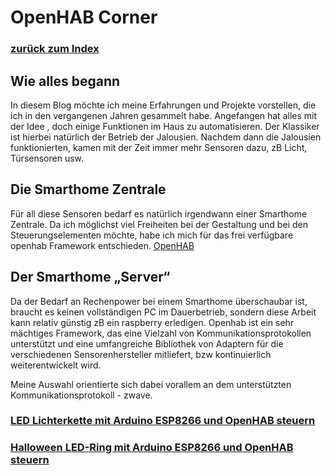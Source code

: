 # OpenHAB Corner

### [zurück zum Index](../index.md)

## Wie alles begann
In diesem Blog möchte ich meine Erfahrungen und Projekte vorstellen, die ich in den vergangenen Jahren gesammelt habe.
Angefangen hat alles mit der Idee , doch einige Funktionen im Haus zu automatisieren.
Der Klassiker ist hierbei natürlich der Betrieb der Jalousien.
Nachdem dann die Jalousien funktionierten, kamen mit der Zeit immer mehr Sensoren dazu, zB Licht, Türsensoren usw.

## Die Smarthome Zentrale
Für all diese Sensoren bedarf es natürlich irgendwann einer Smarthome Zentrale.
Da ich möglichst viel Freiheiten bei der Gestaltung und bei den Steuerungselementen möchte,
habe ich mich für das frei verfügbare openhab Framework entschieden. 
[OpenHAB](https://www.openhab.org/)

## Der Smarthome „Server“
Da der Bedarf an Rechenpower bei einem Smarthome überschaubar ist, braucht es keinen vollständigen PC im Dauerbetrieb,
sondern diese Arbeit kann relativ günstig zB ein raspberry erledigen. Openhab ist ein sehr mächtiges Framework,
das eine Vielzahl von Kommunikationsprotokollen unterstützt und eine umfangreiche Bibliothek von Adaptern für die verschiedenen Sensorenhersteller
mitliefert,
bzw kontinuierlich weiterentwickelt wird.

Meine Auswahl orientierte sich dabei vorallem an dem unterstützten Kommunikationsprotokoll - zwave.

### [LED Lichterkette mit Arduino ESP8266 und OpenHAB steuern](../LEDstripe/LED-stripe.md)

### [Halloween LED-Ring mit Arduino ESP8266 und OpenHAB steuern](../projects/Halloween/Halloween.md)
